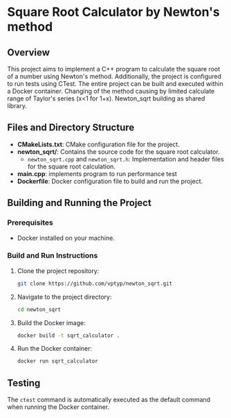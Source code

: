 # Square Root Calculator by Newton's method 

## Overview

This project aims to implement a C++ program to calculate the square root of a number using Newton's method. Additionally, the project is configured to run tests using CTest. The entire project can be built and executed within a Docker container. Changing of the method causing by limited calculate range of Taylor's series (x<1 for 1+x). Newton_sqrt building as shared library.

## Files and Directory Structure

- **CMakeLists.txt**: CMake configuration file for the project.
- **newton_sqrt/**: Contains the source code for the square root calculator.
  - `newton_sqrt.cpp` and `newton_sqrt.h`: Implementation and header files for the square root calculation.
- **main.cpp**: implements program to run performance test
- **Dockerfile**: Docker configuration file to build and run the project.

## Building and Running the Project

### Prerequisites

- Docker installed on your machine.

### Build and Run Instructions

1. Clone the project repository:

    ```bash
    git clone https://github.com/vptyp/newton_sqrt.git
    ```

2. Navigate to the project directory:

    ```bash
    cd newton_sqrt
    ```

3. Build the Docker image:

    ```bash
    docker build -t sqrt_calculator .
    ```

4. Run the Docker container:

    ```bash
    docker run sqrt_calculator
    ```

## Testing

The `ctest` command is automatically executed as the default command when running the Docker container.
